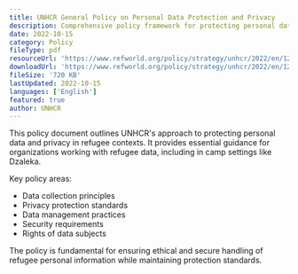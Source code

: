 ```yaml
---
title: UNHCR General Policy on Personal Data Protection and Privacy
description: Comprehensive policy framework for protecting personal data and privacy in refugee contexts, including data collection and management practices.
date: 2022-10-15
category: Policy
fileType: pdf
resourceUrl: 'https://www.refworld.org/policy/strategy/unhcr/2022/en/124207'
downloadUrl: 'https://www.refworld.org/policy/strategy/unhcr/2022/en/124207'
fileSize: '720 KB'
lastUpdated: 2022-10-15
languages: ['English']
featured: true
author: UNHCR
---
```


This policy document outlines UNHCR's approach to protecting personal data and privacy in refugee contexts. It provides essential guidance for organizations working with refugee data, including in camp settings like Dzaleka.

Key policy areas:
- Data collection principles
- Privacy protection standards
- Data management practices
- Security requirements
- Rights of data subjects

The policy is fundamental for ensuring ethical and secure handling of refugee personal information while maintaining protection standards.
